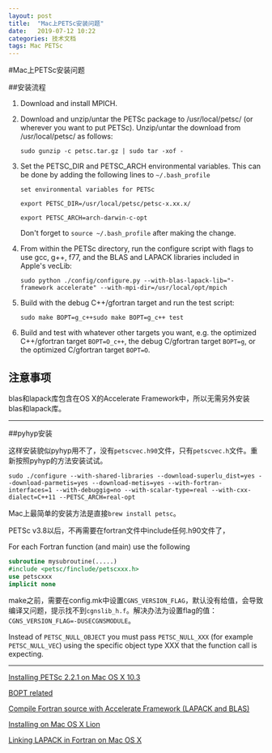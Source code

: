 ```yaml
---
layout: post
title:  "Mac上PETSc安装问题"
date:   2019-07-12 10:22
categories: 技术文档
tags: Mac PETSc
---
```


#Mac上PETSc安装问题

##安装流程

1. Download and install MPICH.

2. Download and unzip/untar the PETSc package to /usr/local/petsc/ (or wherever you want to put PETSc). Unzip/untar the download from /usr/local/petsc/ as follows: 

   `sudo gunzip -c petsc.tar.gz | sudo tar -xof -` 

3. Set the PETSC_DIR and PETSC_ARCH environmental variables. This can be done by adding the following lines to `~/.bash_profile` 

   `set environmental variables for PETSc`

   `export PETSC_DIR=/usr/local/petsc/petsc-x.xx.x/`

   `export PETSC_ARCH=arch-darwin-c-opt`

   Don't forget to `source ~/.bash_profile` after making the change.

4. From within the PETSc directory, run the configure script with flags to use gcc, g++, f77, and the BLAS and LAPACK libraries included in Apple's vecLib: 

   `sudo python ./config/configure.py --with-blas-lapack-lib="-framework accelerate" --with-mpi-dir=/usr/local/opt/mpich` 

5. Build with the debug C++/gfortran target and run the test script: 

   `sudo make BOPT=g_c++sudo make BOPT=g_c++ test` 

6. Build and test with whatever other targets you want, e.g. the optimized C++/gfortran target `BOPT=O_c++`, the debug C/gfortran target `BOPT=g`, or the optimized C/gfortran target `BOPT=O`. 



## 注意事项

blas和lapack库包含在OS X的Accelerate Framework中，所以无需另外安装blas和lapack库。



---

##pyhyp安装

这样安装貌似pyhyp用不了，没有`petscvec.h90`文件，只有`petscvec.h`文件。重新按照pyhyp的方法安装试试。

`sudo ./configure --with-shared-libraries --download-superlu_dist=yes --download-parmetis=yes --download-metis=yes --with-fortran-interfaces=1 --with-debuggig=no --with-scalar-type=real --with-cxx-dialect=C++11 --PETSC_ARCH=real-opt`



Mac上最简单的安装方法是直接`brew install petsc`。



PETSc v3.8以后，不再需要在fortran文件中include任何.h90文件了，

For each Fortran function (and main) use the following

```fortran
subroutine mysubroutine(.....)
#include <petsc/finclude/petscxxx.h>
use petscxxx
implicit none
```

make之前，需要在config.mk中设置`CGNS_VERSION_FLAG`，默认没有给值，会导致编译又问题，提示找不到`cgnslib_h.f`。解决办法为设置flag的值：`CGNS_VERSION_FLAG=-DUSECGNSMODULE`。



Instead of `PETSC_NULL_OBJECT` you must pass `PETSC_NULL_XXX` (for example `PETSC_NULL_VEC`) using the specific object type XXX that the function call is expecting.

---

[Installing PETSc 2.2.1 on Mac OS X 10.3](https://scorec.rpi.edu/~littld/osx_petsc_2.2.1.html)

[BOPT related](<https://www.mcs.anl.gov/petsc/petsc-2.2.0/docs/installation.html>)

[Compile Fortran source with Accelerate Framework (LAPACK and BLAS)](<http://www.howtobuildsoftware.com/index.php/how-do/jnw/osx-makefile-frameworks-fortran-compile-fortran-source-with-accelerate-framework-lapack-and-blas-duplicate>)

[Installing on Mac OS X Lion](<http://icl.cs.utk.edu/lapack-forum/viewtopic.php?t=3109>)

[Linking LAPACK in Fortran on Mac OS X](<https://stackoverflow.com/questions/19726193/linking-lapack-in-fortran-on-mac-os-x>)


